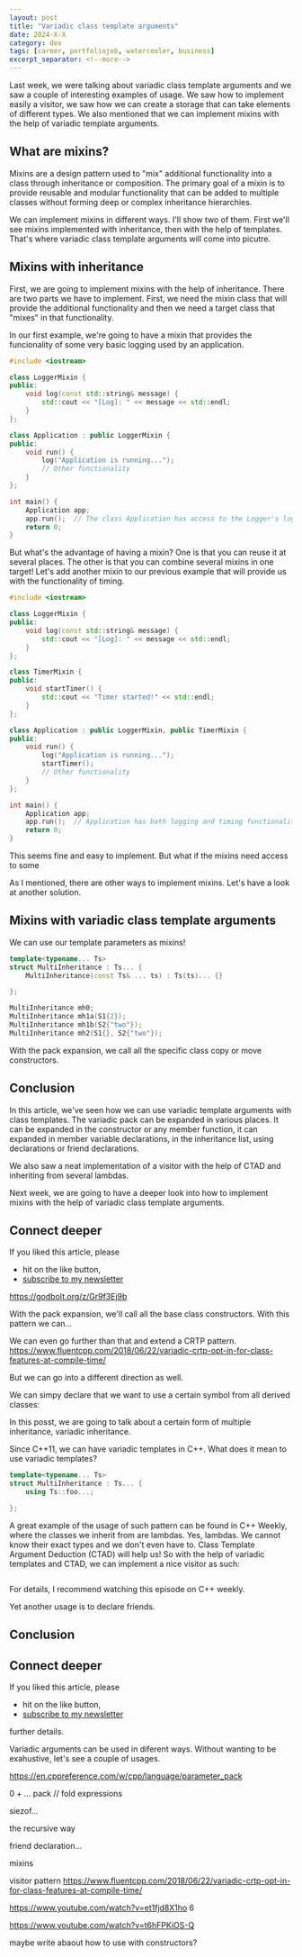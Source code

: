 ```yaml
---
layout: post
title: "Variadic class template arguments"
date: 2024-X-X
category: dev
tags: [career, portfoliojob, watercooler, business]
excerpt_separator: <!--more-->
---
```

Last week, we were talking about variadic class template arguments and we saw a couple of interesting examples of usage. We saw how to implement easily a visitor, we saw how we can create a storage that can take elements of different types. We also mentioned that we can implement mixins with the help of variadic template arguments.

## What are mixins?

Mixins are a design pattern used to "mix" additional functionality into a class through inheritance or composition. The primary goal of a mixin is to provide reusable and modular functionality that can be added to multiple classes without forming deep or complex inheritance hierarchies.

We can implement mixins in different ways. I'll show two of them. First we'll see mixins implemented with inheritance, then with the help of templates. That's where variadic class template arguments will come into picutre.

## Mixins with inheritance

First, we are going to implement mixins with the help of inheritance. There are two parts we have to implement. First, we need the mixin class that will provide the additional functionality and then we need a target class that "mixes" in that functionality.

In our first example, we're going to have a mixin that provides the funcionality of some very basic logging used by an application.

```cpp
#include <iostream>

class LoggerMixin {
public:
    void log(const std::string& message) {
        std::cout << "[Log]: " << message << std::endl;
    }
};

class Application : public LoggerMixin {
public:
    void run() {
        log("Application is running...");
        // Other functionality
    }
};

int main() {
    Application app;
    app.run();  // The class Application has access to the Logger's log() function
    return 0;
}
```

But what's the advantage of having a mixin? One is that you can reuse it at several places. The other is that you can combine several mixins in one target! Let's add another mixin to our previous example that will provide us with the functionality of timing.

```cpp
#include <iostream>

class LoggerMixin {
public:
    void log(const std::string& message) {
        std::cout << "[Log]: " << message << std::endl;
    }
};

class TimerMixin {
public:
    void startTimer() {
        std::cout << "Timer started!" << std::endl;
    }
};

class Application : public LoggerMixin, public TimerMixin {
public:
    void run() {
        log("Application is running...");
        startTimer();
        // Other functionality
    }
};

int main() {
    Application app;
    app.run();  // Application has both logging and timing functionality
    return 0;
}
```

This seems fine and easy to implement. But what if the mixins need access to some 

As I mentioned, there are other ways to implement mixins. Let's have a look at another solution.

## Mixins with variadic class template arguments

We can use our template parameters as mixins!

```cpp
template<typename... Ts>
struct MultiInheritance : Ts... {
	MultiInheritance(const Ts& ... ts) : Ts(ts)... {}

};

MultiInheritance mh0;
MultiInheritance mh1a(S1{2});
MultiInheritance mh1b(S2{"two"});
MultiInheritance mh2(S1{}, S2{"two"});
```

With the pack expansion, we call all the specific class copy or move constructors.  


## Conclusion

In this article, we've seen how we can use variadic template arguments with class templates. The variadic pack can be expanded in various places. It can be expanded in the constructor or any member function, it can expanded in member variable declarations, in the inheritance list, using declarations or friend declarations.

We also saw a neat implementation of a visitor with the help of CTAD and inheriting from several lambdas.

Next week, we are going to have a deeper look into how to implement mixins with the help of variadic class template arguments. 

## Connect deeper

If you liked this article, please 
- hit on the like button,  
- [subscribe to my newsletter](http://eepurl.com/gvcv1j)





https://godbolt.org/z/Gr9f3Ej9b


With the pack expansion, we'll call all the base class constructors. With this pattern we can...

We can even go further than that and extend a CRTP pattern.
https://www.fluentcpp.com/2018/06/22/variadic-crtp-opt-in-for-class-features-at-compile-time/

But we can go into a different direction as well.

We can simpy declare that we want to use a certain symbol from all derived classes:


In this posst, we are going to talk about a certain form of multiple inheritance, variadic inheritance.

Since C++11, we can have variadic templates in C++. What does it mean to use variadic templates?


```cpp
template<typename... Ts>
struct MultiInheritance : Ts... {
	using Ts::foo...;

};
```





A great example of the usage of such pattern can be found in C++ Weekly, where the classes we inherit from are lambdas. Yes, lambdas. We cannot know their exact types and we don't even have to. Class Template Argument Deduction (CTAD) will help us! So with the help of variadic templates and CTAD, we can implement a nice visitor as such:

```cpp

```

For details, I recommend watching this episode on C++ weekly.

Yet another usage is to declare friends.

## Conclusion

## Connect deeper

If you liked this article, please 
- hit on the like button,  
- [subscribe to my newsletter](http://eepurl.com/gvcv1j)

further details.

Variadic arguments can be used in diferent ways. Without wanting to be exahustive, let's see a couple of usages.

https://en.cppreference.com/w/cpp/language/parameter_pack

0 + ... pack // fold expressions


siezof...

the recursive way

friend declaration...

mixins

visitor pattern 
https://www.fluentcpp.com/2018/06/22/variadic-crtp-opt-in-for-class-features-at-compile-time/


https://www.youtube.com/watch?v=et1fjd8X1ho 6  

https://www.youtube.com/watch?v=t6hFPKiOS-Q

maybe write abaout how to use with constructors?
